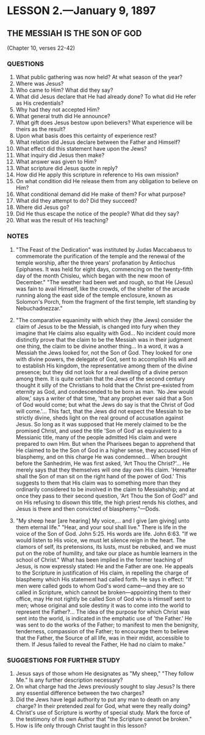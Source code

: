 # LESSON 2.—January 9, 1897

## THE MESSIAH IS THE SON OF GOD

(Chapter 10, verses 22-42)

### QUESTIONS

1. What public gathering was now held? At what season of the year?
2. Where was Jesus?
3. Who came to Him? What did they say?
4. What did Jesus declare that He had already done? To what did He refer as His credentials?
5. Why had they not accepted Him?
6. What general truth did He announce?
7. What gift does Jesus bestow upon believers? What experience will be theirs as the result?
8. Upon what basis does this certainty of experience rest?
9. What relation did Jesus declare between the Father and Himself?
10. What effect did this statement have upon the Jews?
11. What inquiry did Jesus then make?
12. What answer was given to Him?
13. What scripture did Jesus quote in reply?
14. How did He apply this scripture in reference to His own mission?
15. On what condition did He release them from any obligation to believe on Him?
16. What conditional demand did He make of them? For what purpose?
17. What did they attempt to do? Did they succeed?
18. Where did Jesus go?
19. Did He thus escape the notice of the people? What did they say?
20. What was the result of His teaching?

### NOTES

1. "The Feast of the Dedication" was instituted by Judas Maccabaeus to commemorate the purification of the temple and the renewal of the temple worship, after the three years' profanation by Antiochus Epiphanes. It was held for eight days, commencing on the twenty-fifth day of the month Chisleu, which began with the new moon of December." "The weather had been wet and rough, so that He (Jesus) was fain to avail Himself, like the crowds, of the shelter of the arcade running along the east side of the temple enclosure, known as Solomon's Porch, from the fragment of the first temple, left standing by Nebuchadnezzar."

2. "The comparative equanimity with which they (the Jews) consider the claim of Jesus to be the Messiah, is changed into fury when they imagine that He claims also equality with God... No incident could more distinctly prove that the claim to be the Messiah was in their judgment one thing, the claim to be divine another thing... In a word, it was a Messiah the Jews looked for, not the Son of God. They looked for one with divine powers, the delegate of God, sent to accomplish His will and to establish His kingdom, the representative among them of the divine presence; but they did not look for a real dwelling of a divine person among them. It is quite certain that the Jews of the second century thought it silly of the Christians to hold that the Christ pre-existed from eternity as God, and condescended to be born as man. 'No Jew would allow,' says a writer of that time, 'that any prophet ever said that a Son of God would come; but what the Jews do say is that the Christ of God will come.'... This fact, that the Jews did not expect the Messiah to be strictly divine, sheds light on the real ground of accusation against Jesus. So long as it was supposed that He merely claimed to be the promised Christ, and used the title 'Son of God' as equivalent to a Messianic title, many of the people admitted His claim and were prepared to own Him. But when the Pharisees began to apprehend that He claimed to be the Son of God in a higher sense, they accused Him of blasphemy, and on this charge He was condemned... When brought before the Sanhedrim, He was first asked, 'Art Thou the Christ?'... He merely says that they themselves will one day own His claim. 'Hereafter shall the Son of man sit on the right hand of the power of God.' This suggests to them that His claim was to something more than they ordinarily considered to be involved in the claim to Messiahship; and at once they pass to their second question, 'Art Thou the Son of God?' and on His refusing to disown this title, the high priest rends his clothes, and Jesus is there and then convicted of blasphemy."—Dods.

3. "My sheep hear [are hearing] My voice,... and I give [am giving] unto them eternal life." "Hear, and your soul shall live." There is life in the voice of the Son of God. John 5:25. His words are life. John 6:63. "If we would listen to His voice, we must let silence reign in the heart. The clamors of self, its pretensions, its lusts, must be rebuked, and we must put on the robe of humility, and take our place as humble learners in the school of Christ." What has been implied in the former teaching of Jesus, is now expressly stated: He and the Father are one. He appeals to the Scripture in justification of His claim, in repelling the charge of blasphemy which His statement had called forth. He says in effect: "If men were called gods to whom God's word came—and they are so called in Scripture, which cannot be broken—appointing them to their office, may He not rightly be called Son of God who is Himself sent to men; whose original and sole destiny it was to come into the world to represent the Father?... The idea of the purpose for which Christ was sent into the world, is indicated in the emphatic use of 'the Father.' He was sent to do the works of the Father; to manifest to men the benignity, tenderness, compassion of the Father; to encourage them to believe that the Father, the Source of all life, was in their midst, accessible to them. If Jesus failed to reveal the Father, He had no claim to make."

### SUGGESTIONS FOR FURTHER STUDY

1. Jesus says of those whom He designates as "My sheep," "They follow Me." Is any further description necessary?
2. On what charge had the Jews previously sought to slay Jesus? Is there any essential difference between the two charges?
3. Did the Jews have legal authority to put any man to death on any charge? In their pretended zeal for God, what were they really doing?
4. Christ's use of Scripture is worthy of special study. Mark the force of the testimony of its own Author that "the Scripture cannot be broken."
5. How is life only through Christ taught in this lesson?

